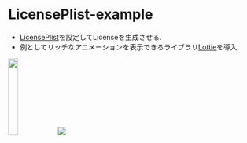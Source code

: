 # LicensePlist-example

* [LicensePlist](https://github.com/mono0926/LicensePlist)を設定してLicenseを生成させる.
* 例としてリッチなアニメーションを表示できるライブラリ[Lottie](https://github.com/airbnb/lottie-ios)を導入.

<img src="https://user-images.githubusercontent.com/64759632/106638547-58f0b780-65c7-11eb-9585-6906ac89b2b7.jpeg" width="20%"><img src="https://user-images.githubusercontent.com/64759632/106638556-5beba800-65c7-11eb-8db2-d0eead201671.gif">

